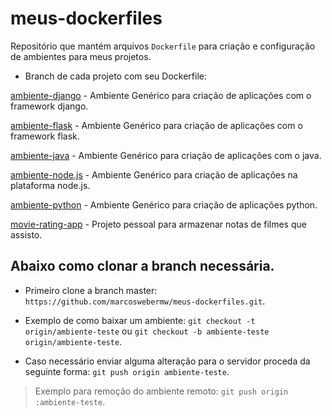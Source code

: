 # meus-dockerfiles
Repositório que mantém arquivos `Dockerfile` para criação e configuração de ambientes para meus projetos.


* Branch de cada projeto com seu Dockerfile:

[ambiente-django](https://github.com/marcoswebermw/meus-dockerfiles/tree/ambiente-django) - Ambiente Genérico para criação de aplicações com o framework django.

[ambiente-flask](https://github.com/marcoswebermw/meus-dockerfiles/tree/ambiente-flask) - Ambiente Genérico para criação de aplicações com o framework flask.

[ambiente-java](https://github.com/marcoswebermw/meus-dockerfiles/tree/ambiente-java) - Ambiente Genérico para criação de aplicações com o java.

[ambiente-node.js](https://github.com/marcoswebermw/meus-dockerfiles/tree/ambiente-nodejs) - Ambiente Genérico para criação de aplicações na plataforma node.js.

[ambiente-python](https://github.com/marcoswebermw/meus-dockerfiles/tree/ambiente-python) - Ambiente Genérico para criação de aplicações python.

[movie-rating-app](https://github.com/marcoswebermw/meus-dockerfiles/tree/movie-rating-app) - Projeto pessoal para armazenar notas de filmes que assisto.



## Abaixo como clonar a branch necessária.

* Primeiro clone a branch master: `https://github.com/marcoswebermw/meus-dockerfiles.git`.

* Exemplo de como baixar um ambiente: `git checkout -t origin/ambiente-teste` ou `git checkout -b ambiente-teste origin/ambiente-teste`.

* Caso necessário enviar alguma alteração para o servidor proceda da seguinte forma: `git push origin ambiente-teste`.

> Exemplo para remoção do ambiente remoto: `git push origin :ambiente-teste`.
